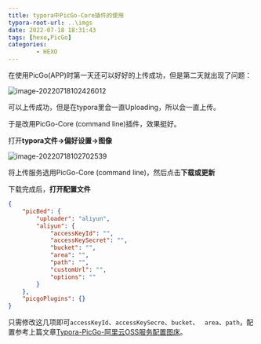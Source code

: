 ```yaml
---
title: typora中PicGo-Core插件的使用
typora-root-url: ..\imgs
date: 2022-07-18 18:31:43
tags: [hexo,PicGo]
categories: 
        - HEXO
---
```


在使用PicGo(APP)时第一天还可以好好的上传成功，但是第二天就出现了问题：

![image-20220718102426012](https://ghigher-picture-bed.oss-cn-qingdao.aliyuncs.com/img/image-20220718102426012.png)

可以上传成功，但是在typora里会一直Uploading，所以会一直上传。

于是改用PicGo-Core (command line)插件，效果挺好。

打开**typora文件->偏好设置->图像**

![image-20220718102702539](https://ghigher-picture-bed.oss-cn-qingdao.aliyuncs.com/img/image-20220718102702539.png)

将上传服务选用PicGo-Core (command line)，然后点击**下载或更新**

下载完成后，**打开配置文件**

```json
{
    "picBed": {
        "uploader": "aliyun",
        "aliyun": {
            "accessKeyId": "",
            "accessKeySecret": "",
            "bucket": "",
            "area": "",
            "path": "",
            "customUrl": "",
            "options": ""
        }
    },
    "picgoPlugins": {}
}
```

只需修改这几项即可`accessKeyId`、`accessKeySecre`、`bucket`、 ` area`、`path`，配置参考上篇文章[Typora-PicGo-阿里云OSS服务配置图床](http://yuchanghui.top/2022/07/16/Typora-PicGo-%E9%98%BF%E9%87%8C%E4%BA%91OSS%E6%9C%8D%E5%8A%A1%E9%85%8D%E7%BD%AE%E5%9B%BE%E5%BA%8A/)。

